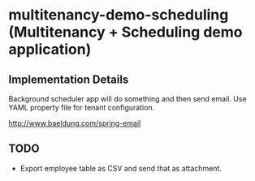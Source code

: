# multitenancy-demo-scheduling (Multitenancy + Scheduling demo application)

## Implementation Details
Background scheduler app will do something and then send email.
Use YAML property file for tenant configuration.

http://www.baeldung.com/spring-email

## TODO
- Export employee table as CSV and send that as attachment.
